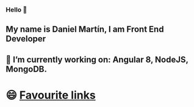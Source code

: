 ### Hello 👋
## My name is Daniel Martín, I am Front End Developer
## 🔭 I’m currently working on: Angular 8, NodeJS, MongoDB.

# 😄 [Favourite links](https://github.com/dmartin8/Web-Development-Links)  



<!-- ![Screenshot](img/img.jpg | width=100)
![](https://github.com/dmartin8/dmartin8/blob/main/img/img.jpg | width=100)
<!--
**dmartin8/dmartin8** is a ✨ _special_ ✨ repository because its `README.md` (this file) appears on your GitHub profile.

Here are some ideas to get you started:

- 🔭 I’m currently working on ...
- 🌱 I’m currently learning ...
- 👯 I’m looking to collaborate on ...
- 🤔 I’m looking for help with ...
- 💬 Ask me about ...
- 📫 How to reach me: ...
- 😄 Pronouns: ...
- ⚡ Fun fact: ...
-->
